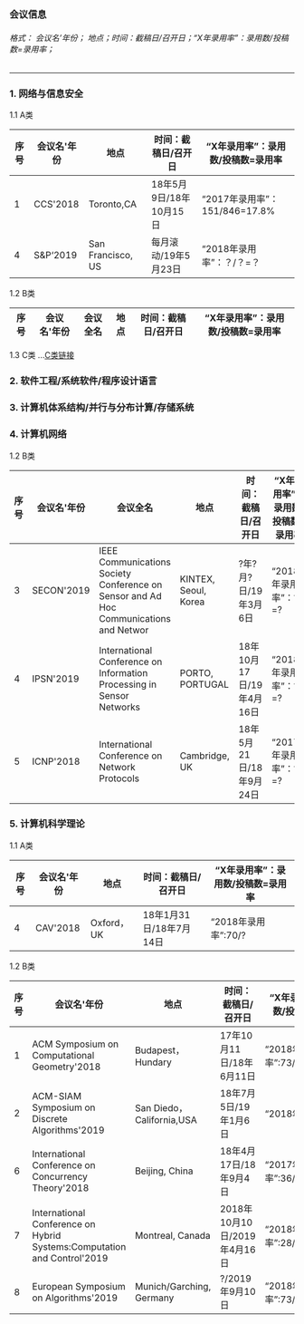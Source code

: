 ### 会议信息   

###### 格式：      会议名’年份； 地点；时间：截稿日/召开日；“X年录用率”：录用数/投稿数=录用率；    
---   
### 1. 网络与信息安全  
1.1 A类  

|序号| 会议名'年份 | 地点          | 时间：截稿日/召开日        | “X年录用率”：录用数/投稿数=录用率        |
| ------------- | ----------- |----------- |----------- |----------- |
|1| CCS'2018 | Toronto,CA     | 18年5月9日/18年10月15日     |“2017年录用率”：151/846=17.8%     |
|4| S&P‘2019     | San Francisco, US|每月滚动/19年5月23日|“2018年录用率”：？/？=？|



1.2 B类  

| 序号 | 会议名'年份 |会议全名| 地点          | 时间：截稿日/召开日        | “X年录用率”：录用数/投稿数=录用率        |
| ------------- | ---|---------- | ----------- |----------- |----------- |


1.3 C类   ...[C类链接](security-C.md)  

### 2. 软件工程/系统软件/程序设计语言  
   
### 3. 计算机体系结构/并行与分布计算/存储系统   
   
### 4. 计算机网络  
1.2 B类

| 序号 | 会议名'年份 | 会议全名|地点              | 时间：截稿日/召开日     | “X年录用率”：录用数/投稿数=录用率 |
| ---- | ----------- | ---| -------------- | ----------------------- | --------------------------------- |
|3|SECON'2019|IEEE Communications Society Conference on Sensor and Ad Hoc Communications and Networ|KINTEX, Seoul, Korea|?年?月?日/19年3月6日|“2018年录用率”：?/?=?|
|4|IPSN'2019|International Conference on Information Processing in Sensor Networks|PORTO, PORTUGAL|18年10月17日/19年4月16日|“2018年录用率”：?/?=?|
|5|ICNP'2018|International Conference on Network Protocols|Cambridge, UK|18年5月21日/18年9月24日|“2017年录用率”：?/?=?|
### 5. 计算机科学理论   
1.1 A类

| 序号 | 会议名'年份 | 地点              | 时间：截稿日/召开日     | “X年录用率”：录用数/投稿数=录用率 |
| ---- | ----------- | ----------------- | ----------------------- | --------------------------------- |
|4|CAV'2018|Oxford，UK|18年1月31日/18年7月14日|“2018年录用率”:70/?|

1.2 B类

| 序号 | 会议名'年份 | 地点              | 时间：截稿日/召开日     | “X年录用率”：录用数/投稿数=录用率 |
| ---- | ----------- | ----------------- | ----------------------- | --------------------------------- |
|1|ACM Symposium on Computational Geometry'2018|Budapest，Hundary|17年10月11日/18年6月11日|“2018年录用率”:73/?|
|2|ACM-SIAM Symposium on Discrete Algorithms'2019|San Diedo，California,USA|18年7月5日/19年1月6日|“2018年录用率”:|
|6|International Conference on Concurrency Theory'2018|Beijing, China|18年4月17日/18年9月4日|“2017年录用率”:36/86=41.86%|
|7|International Conference on Hybrid Systems:Computation and Control'2019|Montreal, Canada|2018年10月10日/2019年4月16日|“2018年录用率”:28/58=48%|
|8|European Symposium on Algorithms'2019|Munich/Garching, Germany|?/2019年9月10日|“2018年录用率”:73/307=23.78%|

